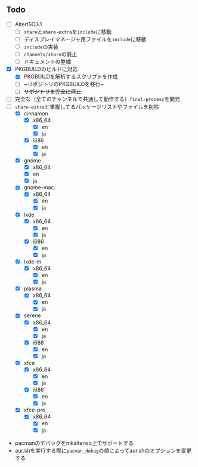 ## Todo

- [ ] AlterISO3.1
  - [ ] `share`と`share-extra`を`include`に移動
  - [ ] ディスプレイマネージャ用ファイルを`include`に移動
  - [ ] `include`の実装
  - [ ] `channels/share`の廃止
  - [ ] ドキュメントの整備
- [x] PKGBUILDのビルドに対応
  - [x] PKGBUILDを解析するスクリプトを作成
  - [ ] ~リポジトリのPKGBUILDを移行~
  - [ ] ~~リポジトリを完全に廃止~~
- [ ] 完全な（全てのチャンネルで共通して動作する）`final-process`を開発
- [ ] `share-extra`と重複してるパッケージリストやファイルを削除
  - [x] cinnamon
    - [x] x86_64
      - [x] en
      - [x] ja
    - [x] i686
      - [x] en
      - [x] ja
  - [x] gnome
    - [x] x86_64
    - [x] en
    - [x] ja
  - [x] gnome-mac
    - [x] x86_64
      - [x] en
      - [x] ja
  - [x] lxde
    - [x] x86_64
      - [x] en
      - [x] ja
    - [x] i686
      - [x] en
      - [x] ja
  - [x] lxde-m
    - [x] x86_64
      - [x] en
      - [x] ja
  - [x] plasma
    - [x] x86_64
      - [x] en
      - [x] ja
  - [x] serene
    - [x] x86_64
      - [x] en
      - [x] ja
    - [x] i686
      - [x] en
      - [x] ja
  - [x] xfce
    - [x] x86_64
      - [x] en
      - [x] ja
    - [x] i686
      - [x] en
      - [x] ja
  - [x] xfce-pro
    - [x] x86_64
      - [x] en
      - [x] ja

- pacmanのデバッグをmkalteriso上でサポートする
- aur.shを実行する際に`pacman_debug`の値によってaur.shのオプションを変更する
